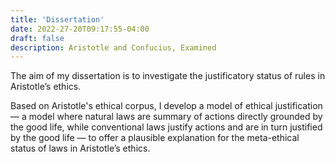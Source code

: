```yaml
---
title: 'Dissertation'
date: 2022-27-20T09:17:55-04:00
draft: false
description: Aristotle and Confucius, Examined
---
```


The aim of my dissertation is to investigate the justificatory status of rules in Aristotle’s ethics.

Based on Aristotle's ethical corpus, I develop a model of ethical justification — a model where natural laws are summary of actions directly grounded by the good life, while conventional laws justify actions and are in turn justified by the good life — to offer a plausible explanation for the meta-ethical status of laws in Aristotle’s ethics.
